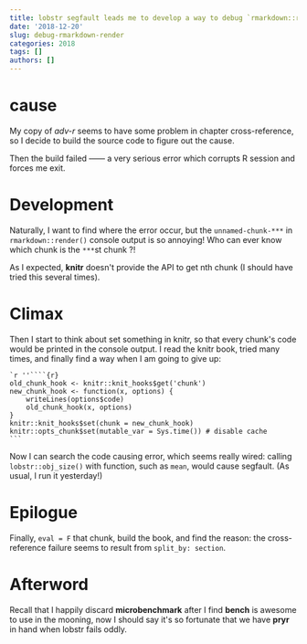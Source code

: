 ```yaml
---
title: lobstr segfault leads me to develop a way to debug `rmarkdown::render()`
date: '2018-12-20'
slug: debug-rmarkdown-render
categories: 2018
tags: []
authors: []
---
```




# cause

My copy of _adv-r_ seems to have some problem in chapter cross-reference, so I decide to build the source code to figure out the cause.

Then the build failed —— a very serious error which corrupts R session and forces me exit.


# Development

Naturally, I want to find where the error occur, but the `unnamed-chunk-***` in `rmarkdown::render()` console output is so annoying! Who can ever know which chunk is the `***`st chunk ?!

As I expected, **knitr** doesn't provide the API to get nth chunk (I should have tried this several times).


# Climax

Then I start to think about set something in knitr, so that every chunk's code would be printed in the console output. I read the knitr book, tried many times, and finally find a way when I am going to give up: 

    `r ''````{r}
    old_chunk_hook <- knitr::knit_hooks$get('chunk')
    new_chunk_hook <- function(x, options) {
        writeLines(options$code)
        old_chunk_hook(x, options)
    }
    knitr::knit_hooks$set(chunk = new_chunk_hook)
    knitr::opts_chunk$set(mutable_var = Sys.time()) # disable cache
    ```

Now I can search the code causing error, which seems really wired: calling `lobstr::obj_size()` with function, such as `mean`, would cause segfault. (As usual, I run it yesterday!)


# Epilogue

Finally, `eval = F` that chunk, build the book, and find the reason: the cross-reference failure seems to result from `split_by: section`.


# Afterword

Recall that I happily discard **microbenchmark** after I find **bench** is awesome to use in the mooning, now I should say it's so fortunate that we have **pryr** in hand when lobstr fails oddly.
